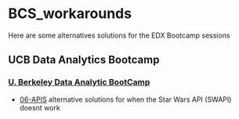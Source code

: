 # BCS_workarounds
Here are some alternatives solutions for the EDX Bootcamp sessions

## UCB Data Analytics Bootcamp
### [U. Berkeley Data Analytic BootCamp](UCB_DATA)
* [06-APIS](UCB_DATA/06-APIs) alternative solutions for when the Star Wars API (SWAPI) doesnt work
